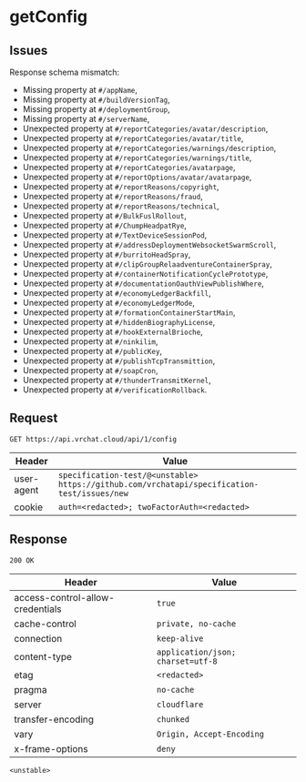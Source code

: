 # getConfig

## Issues
Response schema mismatch:
* Missing property at ``#/appName``,
* Missing property at ``#/buildVersionTag``,
* Missing property at ``#/deploymentGroup``,
* Missing property at ``#/serverName``,
* Unexpected property at ``#/reportCategories/avatar/description``,
* Unexpected property at ``#/reportCategories/avatar/title``,
* Unexpected property at ``#/reportCategories/warnings/description``,
* Unexpected property at ``#/reportCategories/warnings/title``,
* Unexpected property at ``#/reportCategories/avatarpage``,
* Unexpected property at ``#/reportOptions/avatar/avatarpage``,
* Unexpected property at ``#/reportReasons/copyright``,
* Unexpected property at ``#/reportReasons/fraud``,
* Unexpected property at ``#/reportReasons/technical``,
* Unexpected property at ``#/BulkFuslRollout``,
* Unexpected property at ``#/ChumpHeadpatRye``,
* Unexpected property at ``#/TextDeviceSessionPod``,
* Unexpected property at ``#/addressDeploymentWebsocketSwarmScroll``,
* Unexpected property at ``#/burritoHeadSpray``,
* Unexpected property at ``#/clipGroupRelaadventureContainerSpray``,
* Unexpected property at ``#/containerNotificationCyclePrototype``,
* Unexpected property at ``#/documentationOauthViewPublishWhere``,
* Unexpected property at ``#/economyLedgerBackfill``,
* Unexpected property at ``#/economyLedgerMode``,
* Unexpected property at ``#/formationContainerStartMain``,
* Unexpected property at ``#/hiddenBiographyLicense``,
* Unexpected property at ``#/hookExternalBrioche``,
* Unexpected property at ``#/ninkilim``,
* Unexpected property at ``#/publicKey``,
* Unexpected property at ``#/publishTcpTransmittion``,
* Unexpected property at ``#/soapCron``,
* Unexpected property at ``#/thunderTransmitKernel``,
* Unexpected property at ``#/verificationRollback``.
## Request
`GET https://api.vrchat.cloud/api/1/config`

| Header | Value |
| ------ | ----- |
| user-agent | `specification-test/@<unstable> https://github.com/vrchatapi/specification-test/issues/new` |
| cookie | `auth=<redacted>; twoFactorAuth=<redacted>` |


## Response
`200 OK`

| Header | Value |
| ------ | ----- |
| access-control-allow-credentials | `true` |
| cache-control | `private, no-cache` |
| connection | `keep-alive` |
| content-type | `application/json; charset=utf-8` |
| etag | `<redacted>` |
| pragma | `no-cache` |
| server | `cloudflare` |
| transfer-encoding | `chunked` |
| vary | `Origin, Accept-Encoding` |
| x-frame-options | `deny` |

```jsonc
<unstable>
```
